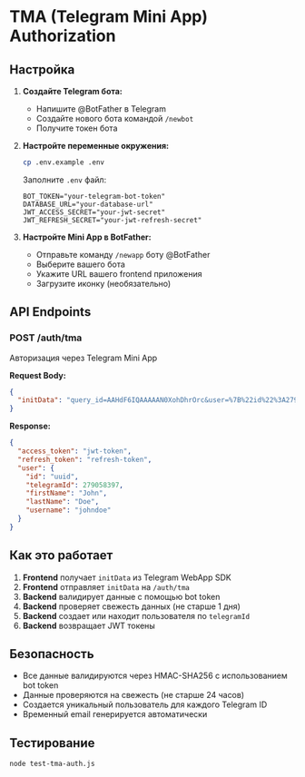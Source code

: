 # TMA (Telegram Mini App) Authorization

## Настройка

1. **Создайте Telegram бота:**
   - Напишите @BotFather в Telegram
   - Создайте нового бота командой `/newbot`
   - Получите токен бота

2. **Настройте переменные окружения:**

   ```bash
   cp .env.example .env
   ```

   Заполните `.env` файл:

   ```env
   BOT_TOKEN="your-telegram-bot-token"
   DATABASE_URL="your-database-url"
   JWT_ACCESS_SECRET="your-jwt-secret"
   JWT_REFRESH_SECRET="your-jwt-refresh-secret"
   ```

3. **Настройте Mini App в BotFather:**
   - Отправьте команду `/newapp` боту @BotFather
   - Выберите вашего бота
   - Укажите URL вашего frontend приложения
   - Загрузите иконку (необязательно)

## API Endpoints

### POST /auth/tma

Авторизация через Telegram Mini App

**Request Body:**

```json
{
  "initData": "query_id=AAHdF6IQAAAAAN0XohDhrOrc&user=%7B%22id%22%3A279058397%2C%22first_name%22%3A%22John%22%2C%22last_name%22%3A%22Doe%22%2C%22username%22%3A%22johndoe%22%2C%22language_code%22%3A%22en%22%7D&auth_date=1662771648&hash=c501b71e775f74ce10e377dea85a7ea24ecd640b223ea86dfe453e0eaed2e2b2"
}
```

**Response:**

```json
{
  "access_token": "jwt-token",
  "refresh_token": "refresh-token",
  "user": {
    "id": "uuid",
    "telegramId": 279058397,
    "firstName": "John",
    "lastName": "Doe",
    "username": "johndoe"
  }
}
```

## Как это работает

1. **Frontend** получает `initData` из Telegram WebApp SDK
2. **Frontend** отправляет `initData` на `/auth/tma`
3. **Backend** валидирует данные с помощью bot token
4. **Backend** проверяет свежесть данных (не старше 1 дня)
5. **Backend** создает или находит пользователя по `telegramId`
6. **Backend** возвращает JWT токены

## Безопасность

- Все данные валидируются через HMAC-SHA256 с использованием bot token
- Данные проверяются на свежесть (не старше 24 часов)
- Создается уникальный пользователь для каждого Telegram ID
- Временный email генерируется автоматически

## Тестирование

```bash
node test-tma-auth.js
```
